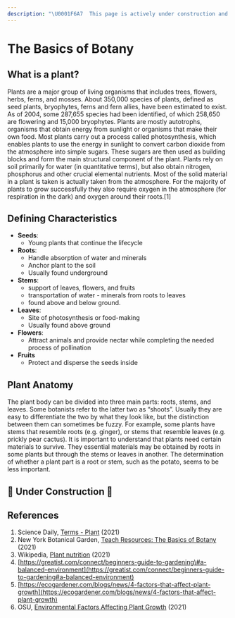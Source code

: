 ```yaml
---
description: "\U0001F6A7  This page is actively under construction and should be considered incomplete. \U0001F6A7"
---
```


# The Basics of Botany

## What is a plant?

Plants are a major group of living organisms that includes trees, flowers, herbs, ferns, and mosses. About 350,000 species of plants, defined as seed plants, bryophytes, ferns and fern allies, have been estimated to exist. As of 2004, some 287,655 species had been identified, of which 258,650 are flowering and 15,000 bryophytes. Plants are mostly autotrophs, organisms that obtain energy from sunlight or organisms that make their own food. Most plants carry out a process called photosynthesis, which enables plants to use the energy in sunlight to convert carbon dioxide from the atmosphere into simple sugars. These sugars are then used as building blocks and form the main structural component of the plant. Plants rely on soil primarily for water \(in quantitative terms\), but also obtain nitrogen, phosphorus and other crucial elemental nutrients. Most of the solid material in a plant is taken is actually taken from the atmosphere. For the majority of plants to grow successfully they also require oxygen in the atmosphere \(for respiration in the dark\) and oxygen around their roots.\[1\]

## Defining Characteristics

* **Seeds**:
  * Young plants that continue the lifecycle
* **Roots**: 
  * Handle absorption of water and minerals
  * Anchor plant to the soil
  * Usually found underground
* **Stems**: 
  * support of leaves, flowers, and fruits
  * transportation of water - minerals from roots to leaves
  * found above and below ground.
* **Leaves**: 
  * Site of photosynthesis or food-making
  * Usually found above ground
* **Flowers**:
  *  Attract animals and provide nectar while completing the needed process of pollination
* **Fruits**
  * Protect and disperse the seeds inside

## Plant Anatomy

The plant body can be divided into three main parts: roots, stems, and leaves. Some botanists refer to the latter two as “shoots”. Usually they are easy to differentiate the two by what they look like, but the distinction between them can sometimes be fuzzy. For example, some plants have stems that resemble roots \(e.g. ginger\), or stems that resemble leaves \(e.g. prickly pear cactus\). It is important to understand that plants need certain materials to survive. They essential materials may be obtained by roots in some plants but through the stems or leaves in another. The determination of whether a plant part is a root or stem, such as the potato, seems to be less important.



## 🚧 Under Construction 🚧

## References

1. Science Daily, [Terms - Plant](https://www.sciencedaily.com/terms/plant.htm) \(2021\)
2. New York Botanical Garden, [Teach Resources: The Basics of Botany](https://www.nybg.org/content/uploads/2017/03/Basics_of_Botany_Layout_1.pdf) \(2021\)
3. Wikipedia, [Plant nutrition](https://en.wikipedia.org/wiki/Plant_nutrition) \(2021\)
4. [https://greatist.com/connect/beginners-guide-to-gardening\#a-balanced-environment](https://greatist.com/connect/beginners-guide-to-gardening#a-balanced-environment)
5. [https://ecogardener.com/blogs/news/4-factors-that-affect-plant-growth](https://ecogardener.com/blogs/news/4-factors-that-affect-plant-growth)
6. OSU, [Environmental Factors Affecting Plant Growth](https://extension.oregonstate.edu/gardening/techniques/environmental-factors-affecting-plant-growth) \(2021\)





